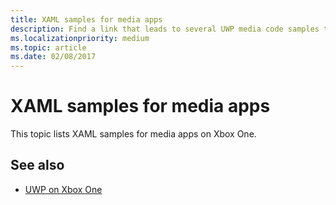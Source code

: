 ```yaml
---
title: XAML samples for media apps
description: Find a link that leads to several UWP media code samples that have been optimized for Xbox One when running on that platform.
ms.localizationpriority: medium
ms.topic: article
ms.date: 02/08/2017
---
```

# XAML samples for media apps

This topic lists XAML samples for media apps on Xbox One.

## See also
- [UWP on Xbox One](index.md)
